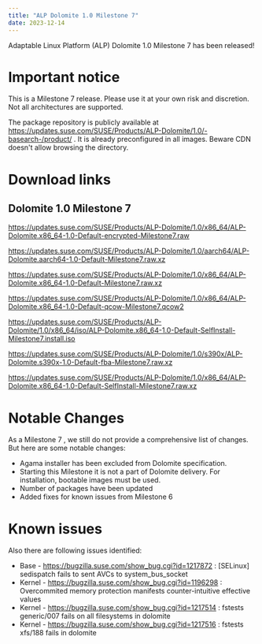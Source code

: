 ```yaml
---
title: "ALP Dolomite 1.0 Milestone 7"
date: 2023-12-14
---
```

Adaptable Linux Platform (ALP) Dolomite 1.0 Milestone 7 has been released!

# Important notice

This is a Milestone 7 release. Please use it at your own risk and discretion. Not all architectures are supported.

The package repository is publicly available at https://updates.suse.com/SUSE/Products/ALP-Dolomite/1.0/-basearch-/product/ . It is already preconfigured in all images. Beware CDN doesn't allow browsing the directory.

# Download links

## Dolomite 1.0 Milestone 7

https://updates.suse.com/SUSE/Products/ALP-Dolomite/1.0/x86_64/ALP-Dolomite.x86_64-1.0-Default-encrypted-Milestone7.raw 

https://updates.suse.com/SUSE/Products/ALP-Dolomite/1.0/aarch64/ALP-Dolomite.aarch64-1.0-Default-Milestone7.raw.xz

https://updates.suse.com/SUSE/Products/ALP-Dolomite/1.0/x86_64/ALP-Dolomite.x86_64-1.0-Default-Milestone7.raw.xz 

https://updates.suse.com/SUSE/Products/ALP-Dolomite/1.0/x86_64/ALP-Dolomite.x86_64-1.0-Default-qcow-Milestone7.qcow2 

https://updates.suse.com/SUSE/Products/ALP-Dolomite/1.0/x86_64/iso/ALP-Dolomite.x86_64-1.0-Default-SelfInstall-Milestone7.install.iso 

https://updates.suse.com/SUSE/Products/ALP-Dolomite/1.0/s390x/ALP-Dolomite.s390x-1.0-Default-fba-Milestone7.raw.xz 

https://updates.suse.com/SUSE/Products/ALP-Dolomite/1.0/x86_64/ALP-Dolomite.x86_64-1.0-Default-SelfInstall-Milestone7.raw.xz 


# Notable Changes

As a Milestone 7 , we still do not provide a comprehensive list of changes. But here are some notable changes:

* Agama installer has been excluded from Dolomite specification.
* Starting this Milestone it is not a part of Dolomite delivery. For installation, bootable images must be used.
* Number of packages have been updated
* Added fixes for known issues from Milestone 6 

# Known issues

Also there are following issues identified:

* Base - https://bugzilla.suse.com/show_bug.cgi?id=1217872 : [SELinux] sedispatch fails to sent AVCs to system_bus_socket 
* Kernel - https://bugzilla.suse.com/show_bug.cgi?id=1196298 : Overcommited memory protection manifests counter-intuitive effective values
* Kernel - https://bugzilla.suse.com/show_bug.cgi?id=1217514 :  fstests generic/007 fails on all filesystems in dolomite
* Kernel - https://bugzilla.suse.com/show_bug.cgi?id=1217516 : fstests xfs/188 fails in dolomite
